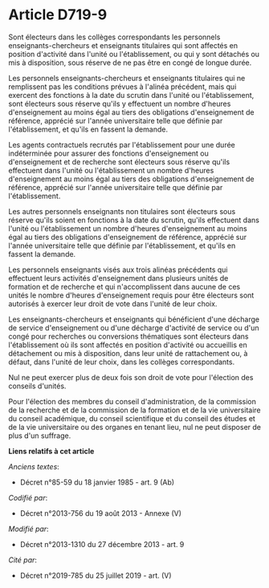 # Article D719-9

Sont électeurs dans les collèges correspondants les personnels enseignants-chercheurs et enseignants titulaires qui sont
affectés en position d'activité dans l'unité ou l'établissement, ou qui y sont détachés ou mis à disposition, sous réserve de
ne pas être en congé de longue durée.

Les personnels enseignants-chercheurs et enseignants titulaires qui ne remplissent pas les conditions prévues à l'alinéa
précédent, mais qui exercent des fonctions à la date du scrutin dans l'unité ou l'établissement, sont électeurs sous réserve
qu'ils y effectuent un nombre d'heures d'enseignement au moins égal au tiers des obligations d'enseignement de référence,
apprécié sur l'année universitaire telle que définie par l'établissement, et qu'ils en fassent la demande.

Les agents contractuels recrutés par l'établissement pour une durée indéterminée pour assurer des fonctions d'enseignement ou
d'enseignement et de recherche sont électeurs sous réserve qu'ils effectuent dans l'unité ou l'établissement un nombre
d'heures d'enseignement au moins égal au tiers des obligations d'enseignement de référence, apprécié sur l'année
universitaire telle que définie par l'établissement.

Les autres personnels enseignants non titulaires sont électeurs sous réserve qu'ils soient en fonctions à la date du scrutin,
qu'ils effectuent dans l'unité ou l'établissement un nombre d'heures d'enseignement au moins égal au tiers des obligations
d'enseignement de référence, apprécié sur l'année universitaire telle que définie par l'établissement, et qu'ils en fassent
la demande.

Les personnels enseignants visés aux trois alinéas précédents qui effectuent leurs activités d'enseignement dans plusieurs
unités de formation et de recherche et qui n'accomplissent dans aucune de ces unités le nombre d'heures d'enseignement requis
pour être électeurs sont autorisés à exercer leur droit de vote dans l'unité de leur choix.

Les enseignants-chercheurs et enseignants qui bénéficient d'une décharge de service d'enseignement ou d'une décharge
d'activité de service ou d'un congé pour recherches ou conversions thématiques sont électeurs dans l'établissement où ils
sont affectés en position d'activité ou accueillis en détachement ou mis à disposition, dans leur unité de rattachement ou, à
défaut, dans l'unité de leur choix, dans les collèges correspondants.

Nul ne peut exercer plus de deux fois son droit de vote pour l'élection des conseils d'unités.

Pour l'élection des membres du conseil d'administration, de la commission de la recherche et de la commission de la formation
et de la vie universitaire du conseil académique, du conseil scientifique et du conseil des études et de la vie universitaire
ou des organes en tenant lieu, nul ne peut disposer de plus d'un suffrage.

**Liens relatifs à cet article**

_Anciens textes_:

  - Décret n°85-59 du 18 janvier 1985 - art. 9 (Ab)

_Codifié par_:

  - Décret n°2013-756 du 19 août 2013 -  Annexe (V)

_Modifié par_:

  - Décret n°2013-1310 du 27 décembre 2013 - art. 9

_Cité par_:

  - Décret n°2019-785 du 25 juillet 2019 - art. (V)
